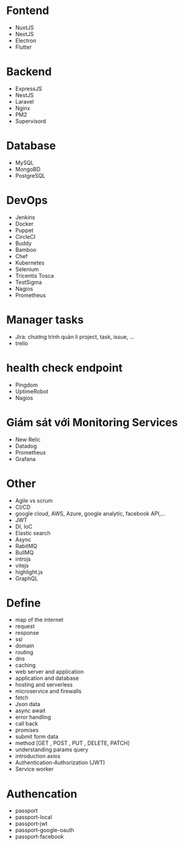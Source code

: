 # Fontend
- NuxtJS
- NextJS
- Electron
- Flutter

# Backend
- ExpressJS
- NestJS
- Laravel
- Nginx
- PM2
- Supervisord

# Database
- MySQL
- MongoBD
- PostgreSQL

# DevOps
- Jenkins
- Docker
- Puppet
- CircleCI
- Buddy
- Bamboo
- Chef
- Kubernetes
- Selenium
- Tricentis Tosca
- TestSigma
- Nagios
- Prometheus

# Manager tasks
- Jira: chương trình quản lí project, task, issue, ...
- trello

# health check endpoint
- Pingdom
- UptimeRobot
- Nagios

# Giám sát với Monitoring Services
- New Relic
- Datadog
- Prometheus
- Grafana

# Other
- Agile vs scrum
- CI/CD
- google cloud, AWS, Azure, google analytic, facebook API,...
- JWT
- DI, IoC
- Elastic search
- Async
- RabitMQ
- BullMQ
- introjs
- vitejs
- highlight.js
- GraphQL

# Define
- map of the internet
- request
- response
- ssl
- domain
- routing
- dns
- caching
- web server and application
- application and database
- hosting and serverless
- microservice and firewalls
- fetch
- Json data
- async await
- error handling
- call back
- promises
- submit form data
- method [GET , POST , PUT , DELETE, PATCH]
- understanding params query
- introduction axios
- Authentication-Authorization (JWT)
- Service worker

# Authencation
- passport
- passport-local
- passport-jwt
- passport-google-oauth
- passport-facebook

